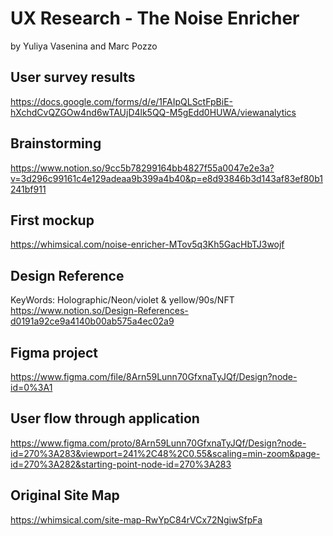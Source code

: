 # UX Research - The Noise Enricher

by Yuliya Vasenina and Marc Pozzo

## User survey results

https://docs.google.com/forms/d/e/1FAIpQLSctFpBiE-hXchdCvQZGOw4nd6wTAUjD4lk5QQ-M5gEdd0HUWA/viewanalytics

## Brainstorming

https://www.notion.so/9cc5b78299164bb4827f55a0047e2e3a?v=3d296c99161c4e129adeaa9b399a4b40&p=e8d93846b3d143af83ef80b1241bf911

## First mockup

https://whimsical.com/noise-enricher-MTov5q3Kh5GacHbTJ3wojf

## Design Reference

KeyWords: Holographic/Neon/violet & yellow/90s/NFT
https://www.notion.so/Design-References-d0191a92ce9a4140b00ab575a4ec02a9

## Figma project

https://www.figma.com/file/8Arn59Lunn70GfxnaTyJQf/Design?node-id=0%3A1

## User flow through application

https://www.figma.com/proto/8Arn59Lunn70GfxnaTyJQf/Design?node-id=270%3A283&viewport=241%2C48%2C0.55&scaling=min-zoom&page-id=270%3A282&starting-point-node-id=270%3A283

## Original Site Map

https://whimsical.com/site-map-RwYpC84rVCx72NgiwSfpFa
